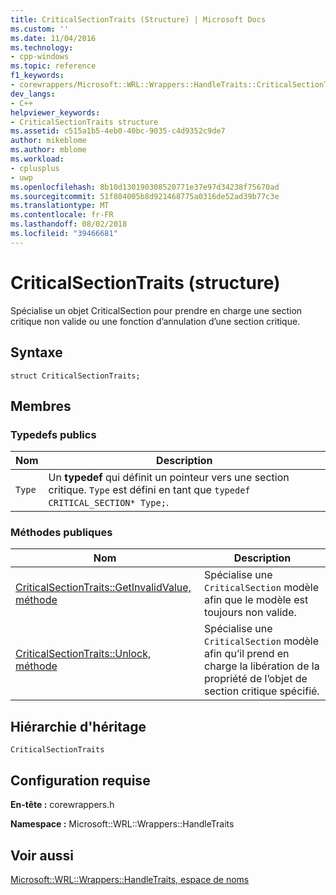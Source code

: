```yaml
---
title: CriticalSectionTraits (Structure) | Microsoft Docs
ms.custom: ''
ms.date: 11/04/2016
ms.technology:
- cpp-windows
ms.topic: reference
f1_keywords:
- corewrappers/Microsoft::WRL::Wrappers::HandleTraits::CriticalSectionTraits
dev_langs:
- C++
helpviewer_keywords:
- CriticalSectionTraits structure
ms.assetid: c515a1b5-4eb0-40bc-9035-c4d9352c9de7
author: mikeblome
ms.author: mblome
ms.workload:
- cplusplus
- uwp
ms.openlocfilehash: 8b10d130190308520771e37e97d34238f75670ad
ms.sourcegitcommit: 51f804005b8d921468775a0316de52ad39b77c3e
ms.translationtype: MT
ms.contentlocale: fr-FR
ms.lasthandoff: 08/02/2018
ms.locfileid: "39466681"
---
```

# <a name="criticalsectiontraits-structure"></a>CriticalSectionTraits (structure)
Spécialise un objet CriticalSection pour prendre en charge une section critique non valide ou une fonction d’annulation d’une section critique.  
  
## <a name="syntax"></a>Syntaxe  
  
```  
struct CriticalSectionTraits;  
```  
  
## <a name="members"></a>Membres  
  
### <a name="public-typedefs"></a>Typedefs publics  
  
|Nom|Description|  
|----------|-----------------|  
|`Type`|Un **typedef** qui définit un pointeur vers une section critique. `Type` est défini en tant que `typedef CRITICAL_SECTION* Type;`.|  
  
### <a name="public-methods"></a>M&#233;thodes publiques  
  
|Nom|Description|  
|----------|-----------------|  
|[CriticalSectionTraits::GetInvalidValue, méthode](../windows/criticalsectiontraits-getinvalidvalue-method.md)|Spécialise une `CriticalSection` modèle afin que le modèle est toujours non valide.|  
|[CriticalSectionTraits::Unlock, méthode](../windows/criticalsectiontraits-unlock-method.md)|Spécialise une `CriticalSection` modèle afin qu’il prend en charge la libération de la propriété de l’objet de section critique spécifié.|  
  
## <a name="inheritance-hierarchy"></a>Hiérarchie d'héritage  
 `CriticalSectionTraits`  
  
## <a name="requirements"></a>Configuration requise  
 **En-tête :** corewrappers.h  
  
 **Namespace :** Microsoft::WRL::Wrappers::HandleTraits  
  
## <a name="see-also"></a>Voir aussi  
 [Microsoft::WRL::Wrappers::HandleTraits, espace de noms](../windows/microsoft-wrl-wrappers-handletraits-namespace.md)